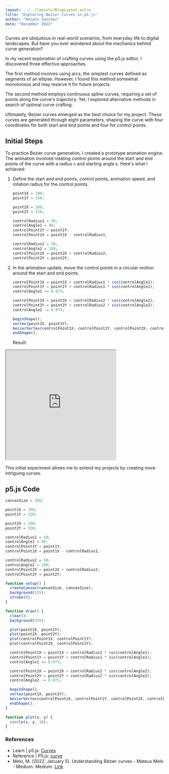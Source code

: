 ```yaml
---
layout: ../../layouts/BlogLayout.astro
title: "Exploring Bezier Curves in p5.js"
author: "Renato Sanchez"
date: "December 2023"
---
```


Curves are ubiquitous in real-world scenarios, from everyday life to digital landscapes. But have you ever wondered about the mechanics behind curve generation?

In my recent exploration of crafting curves using the p5.js editor, I discovered three effective approaches.

The first method involves using arcs, the simplest curves defined as segments of an ellipse. However, I found this method somewhat monotonous and may reserve it for future projects.

The second method employs continuous spline curves, requiring a set of points along the curve's trajectory. Yet, I explored alternative methods in search of optimal curve crafting.

Ultimately, Bezier curves emerged as the best choice for my project. These curves are generated through eight parameters, shaping the curve with four coordinates for both start and end points and four for control points.

## Initial Steps

To practice Bezier curve generation, I created a prototype animation engine. The animation involved rotating control points around the start and end points of the curve with a radius `n` and starting angle `k`. Here's what I achieved:

1. Define the start and end points, control points, animation speed, and rotation radius for the control points.
   ```js
   point1X = 100;
   point1Y = 150;

   point2X = 200;
   point2Y = 150;

   controlRadius1 = 50;
   controlAngle1 = 90;
   controlPoint1Y = point1Y;
   controlPoint1X = point1X - controlRadius1;

   controlRadius2 = 50;
   controlAngle2 = 180;
   controlPoint2X = point2X + controlRadius2;
   controlPoint2Y = point2Y;
   ```

2. In the animation update, move the control points in a circular motion around the start and end points.
   ```js
   controlPoint1X = point1X + controlRadius1 * cos(controlAngle1);
   controlPoint1Y = point1Y + controlRadius1 * sin(controlAngle1);
   controlAngle1 += 0.075;

   controlPoint2X = point2X + controlRadius2 * cos(controlAngle2);
   controlPoint2Y = point2Y + controlRadius2 * sin(controlAngle2);
   controlAngle2 -= 0.075;

   beginShape();
   vertex(point1X, point1Y);
   bezierVertex(controlPoint1X, controlPoint1Y, controlPoint2X, controlPoint2Y, point2X, point2Y);
   endShape();
   ```

   Result:

<iframe src="https://editor.p5js.org/renatosanz/full/ERpfUSk9N" height=350 width=350></iframe>


This initial experiment allows me to extend my projects by creating more intriguing curves.

## p5.js Code

```js
canvasSize = 300;

point1X = 100;
point1Y = 150;

point2X = 200;
point2Y = 150;

controlRadius1 = 50;
controlAngle1 = 90;
controlPoint1Y = point1Y;
controlPoint1X = point1X - controlRadius1;

controlRadius2 = 50;
controlAngle2 = 180;
controlPoint2X = point2X + controlRadius2;
controlPoint2Y = point2Y;

function setup() {
  createCanvas(canvasSize, canvasSize);
  background(255);
  stroke(0);
}

function draw() {
  clear();
  background(255);

  plot(point1X, point1Y);
  plot(point2X, point2Y);
  plot(controlPoint1X, controlPoint1Y);
  plot(controlPoint2X, controlPoint2Y);

  controlPoint1X = point1X + controlRadius1 * cos(controlAngle1);
  controlPoint1Y = point1Y + controlRadius1 * sin(controlAngle1);
  controlAngle1 += 0.075;

  controlPoint2X = point2X + controlRadius2 * cos(controlAngle2);
  controlPoint2Y = point2Y + controlRadius2 * sin(controlAngle2);
  controlAngle2 -= 0.075;

  beginShape();
  vertex(point1X, point1Y);
  bezierVertex(controlPoint1X, controlPoint1Y, controlPoint2X, controlPoint2Y, point2X, point2Y);
  endShape();
}

function plot(x, y) {
  circle(x, y, 10);
}
```

### References
- Learn | p5.js: [Curves](https://p5js.org/learn/curves.html)
- Reference | P5.js: [curve](https://p5js.org/reference/#/p5/curve)
- Melo, M. (2022, January 5). Understanding Bézier curves - Mateus Melo - Medium. Medium. [Link](https://mmrndev.medium.com/understanding-b%C3%A9zier-curves-f6eaa0fa6c7d)
